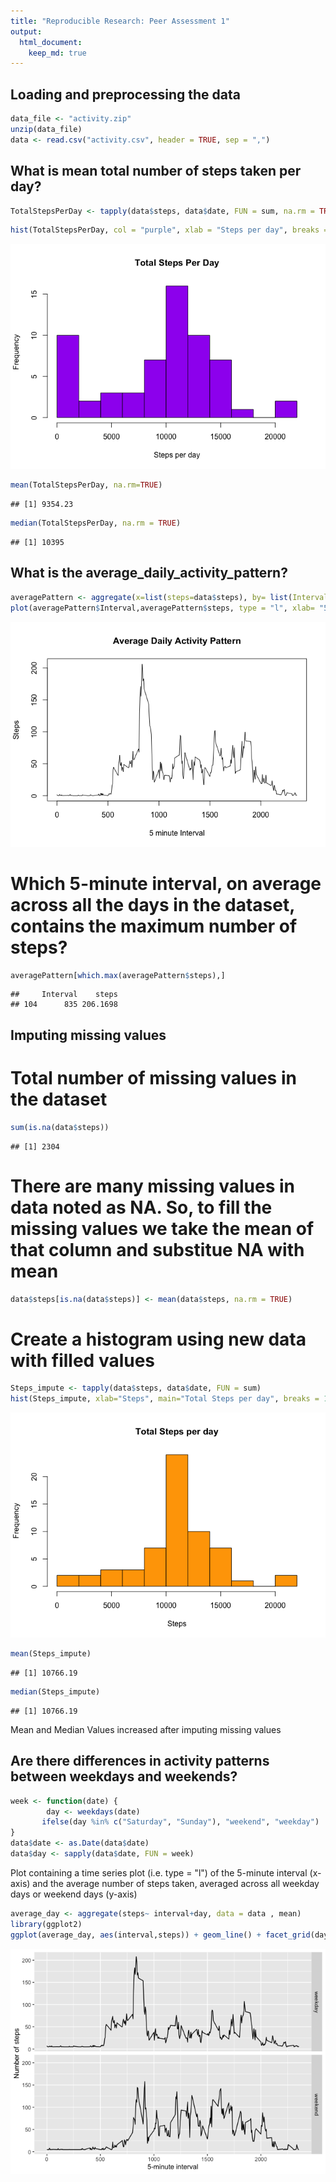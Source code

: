 ```yaml
---
title: "Reproducible Research: Peer Assessment 1"
output: 
  html_document:
    keep_md: true
---
```


## Loading and preprocessing the data

```r
data_file <- "activity.zip"
unzip(data_file)
data <- read.csv("activity.csv", header = TRUE, sep = ",")
```


## What is mean total number of steps taken per day?

```r
TotalStepsPerDay <- tapply(data$steps, data$date, FUN = sum, na.rm = TRUE)
```


```r
hist(TotalStepsPerDay, col = "purple", xlab = "Steps per day", breaks =10, main = "Total Steps Per Day")
```

![](PA1_template_files/figure-html/histogram-1.png)<!-- -->


```r
mean(TotalStepsPerDay, na.rm=TRUE)
```

```
## [1] 9354.23
```

```r
median(TotalStepsPerDay, na.rm = TRUE)
```

```
## [1] 10395
```
## What is the average_daily_activity_pattern?

```r
averagePattern <- aggregate(x=list(steps=data$steps), by= list(Interval = data$interval), FUN = "mean" , na.rm=TRUE) 
plot(averagePattern$Interval,averagePattern$steps, type = "l", xlab= "5 minute Interval", ylab="Steps", main="Average Daily Activity Pattern")
```

![](PA1_template_files/figure-html/Average_Daily_Activity-1.png)<!-- -->
# Which 5-minute interval, on average across all the days in the dataset, contains the maximum number of steps?

```r
averagePattern[which.max(averagePattern$steps),]
```

```
##     Interval    steps
## 104      835 206.1698
```

## Imputing missing values

# Total number of missing values in the dataset 

```r
sum(is.na(data$steps))
```

```
## [1] 2304
```

# There are many missing values in data noted as NA. So, to fill the missing values we take the mean of that column and substitue NA with mean

```r
data$steps[is.na(data$steps)] <- mean(data$steps, na.rm = TRUE)
```
# Create a histogram using new data with filled values

```r
Steps_impute <- tapply(data$steps, data$date, FUN = sum)
hist(Steps_impute, xlab="Steps", main="Total Steps per day", breaks = 10, col = "orange")
```

![](PA1_template_files/figure-html/histogram_after_Imputing_missing_values-1.png)<!-- -->


```r
mean(Steps_impute)
```

```
## [1] 10766.19
```

```r
median(Steps_impute)
```

```
## [1] 10766.19
```
Mean and Median Values increased after imputing missing values 

## Are there differences in activity patterns between weekdays and weekends?


```r
week <- function(date) {
        day <- weekdays(date)
       ifelse(day %in% c("Saturday", "Sunday"), "weekend", "weekday")
}
data$date <- as.Date(data$date)
data$day <- sapply(data$date, FUN = week)
```

Plot containing a time series plot (i.e. type = "l") of the 5-minute interval (x-axis) and the average number of steps taken, averaged across all weekday days or weekend days (y-axis)

```r
average_day <- aggregate(steps~ interval+day, data = data , mean)
library(ggplot2)
ggplot(average_day, aes(interval,steps)) + geom_line() + facet_grid(day~.) + xlab("5-minute interval") + ylab("Number of steps")
```

![](PA1_template_files/figure-html/time_series_plot-1.png)<!-- -->

